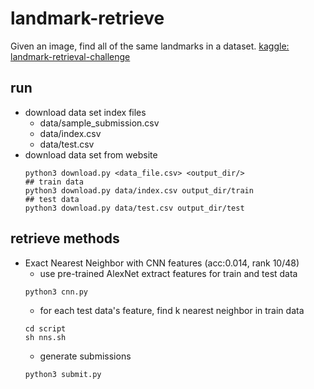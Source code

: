# landmark-retrieve
Given an image, find all of the same landmarks in a dataset. [kaggle: landmark-retrieval-challenge](https://www.kaggle.com/c/landmark-retrieval-challenge)


## run
* download data set index files
    - data/sample_submission.csv
    - data/index.csv
    - data/test.csv
* download data set from website
    ```
    python3 download.py <data_file.csv> <output_dir/>
    ## train data
    python3 download.py data/index.csv output_dir/train
    ## test data
    python3 download.py data/test.csv output_dir/test
    
    ```

## retrieve methods

* Exact Nearest Neighbor with CNN features (acc:0.014, rank 10/48)
    * use pre-trained AlexNet extract features for train and test data
    ```
    python3 cnn.py
    ```
    * for each test data's feature, find k nearest neighbor in train data
    ```
    cd script
    sh nns.sh
    ```
    * generate submissions
    ```
    python3 submit.py
    ```
    
